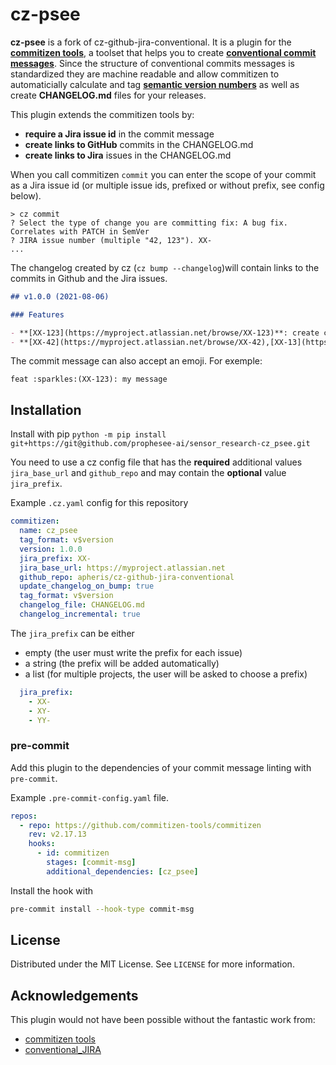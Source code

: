 # cz-psee

**cz-psee** is a fork of cz-github-jira-conventional. It is a plugin for the [**commitizen tools**](https://github.com/commitizen-tools/commitizen), a toolset that helps you to create [**conventional commit messages**](https://www.conventionalcommits.org/en/v1.0.0/). Since the structure of conventional commits messages is standardized they are machine readable and allow commitizen to automaticially calculate and tag [**semantic version numbers**](https://semver.org/) as well as create **CHANGELOG.md** files for your releases.

This plugin extends the commitizen tools by:
- **require a Jira issue id** in the commit message
- **create links to GitHub** commits in the CHANGELOG.md
- **create links to Jira** issues in the CHANGELOG.md

When you call commitizen `commit` you can enter the scope of your commit as a Jira issue id (or multiple issue ids, prefixed or without prefix, see config below).
```
> cz commit
? Select the type of change you are committing fix: A bug fix. Correlates with PATCH in SemVer
? JIRA issue number (multiple "42, 123"). XX-
...
```

The changelog created by cz (`cz bump --changelog`)will contain links to the commits in Github and the Jira issues.
```markdown
## v1.0.0 (2021-08-06)

### Features

- **[XX-123](https://myproject.atlassian.net/browse/XX-123)**: create changelogs with links to issues and commits [a374b](https://github.com/apheris/cz-github-jira-conventional/commit/a374b93f39327964f5ab5290252b795647906008)
- **[XX-42](https://myproject.atlassian.net/browse/XX-42),[XX-13](https://myproject.atlassian.net/browse/XX-13)**: allow multiple issue to be referenced in the commit [07ab0](https://github.com/apheris/cz-github-jira-conventional/commit/07ab0e09de36712ab1db93fff0c821ecd80b5849)
``` 

The commit message can also accept an emoji. For exemple:

```
feat :sparkles:(XX-123): my message
```

## Installation

Install with pip
`python -m pip install git+https://git@github.com/prophesee-ai/sensor_research-cz_psee.git` 

You need to use a cz config file that has the **required** additional values `jira_base_url` and `github_repo` and may contain the **optional** value `jira_prefix`.

Example `.cz.yaml` config for this repository
```yaml
commitizen:
  name: cz_psee
  tag_format: v$version
  version: 1.0.0
  jira_prefix: XX-
  jira_base_url: https://myproject.atlassian.net
  github_repo: apheris/cz-github-jira-conventional
  update_changelog_on_bump: true
  tag_format: v$version
  changelog_file: CHANGELOG.md
  changelog_incremental: true
```

The `jira_prefix` can be either 
- empty (the user must write the prefix for each issue)
- a string (the prefix will be added automatically)
- a list (for multiple projects, the user will be asked to choose a prefix)

```yaml
  jira_prefix: 
    - XX-
    - XY-
    - YY-
```

### pre-commit
Add this plugin to the dependencies of your commit message linting with `pre-commit`. 

Example `.pre-commit-config.yaml` file.
```yaml
repos:
  - repo: https://github.com/commitizen-tools/commitizen
    rev: v2.17.13
    hooks:
      - id: commitizen
        stages: [commit-msg]
        additional_dependencies: [cz_psee]
```
Install the hook with 
```bash
pre-commit install --hook-type commit-msg
```

<!-- LICENSE -->
## License

Distributed under the MIT License. See `LICENSE` for more information.

<!-- ACKNOWLEDGEMENTS -->
## Acknowledgements
This plugin would not have been possible without the fantastic work from:
* [commitizen tools](https://github.com/commitizen-tools/commitizen)
* [conventional_JIRA](https://github.com/Crystalix007/conventional_jira)
